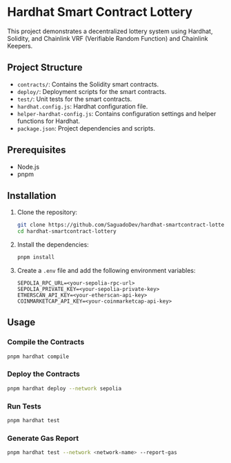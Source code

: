 # Hardhat Smart Contract Lottery

This project demonstrates a decentralized lottery system using Hardhat, Solidity, and Chainlink VRF (Verifiable Random Function) and Chainlink Keepers.

## Project Structure

- `contracts/`: Contains the Solidity smart contracts.
- `deploy/`: Deployment scripts for the smart contracts.
- `test/`: Unit tests for the smart contracts.
- `hardhat.config.js`: Hardhat configuration file.
- `helper-hardhat-config.js`: Contains configuration settings and helper functions for Hardhat.
- `package.json`: Project dependencies and scripts.

## Prerequisites

- Node.js
- pnpm

## Installation

1. Clone the repository:

   ```bash
   git clone https://github.com/SaguadoDev/hardhat-smartcontract-lottery.git
   cd hardhat-smartcontract-lottery
   ```

2. Install the dependencies:

   ```bash
   pnpm install
   ```

3. Create a `.env` file and add the following environment variables:

   ```env
   SEPOLIA_RPC_URL=<your-sepolia-rpc-url>
   SEPOLIA_PRIVATE_KEY=<your-sepolia-private-key>
   ETHERSCAN_API_KEY=<your-etherscan-api-key>
   COINMARKETCAP_API_KEY=<your-coinmarketcap-api-key>
   ```

## Usage

### Compile the Contracts

```bash
pnpm hardhat compile
```

### Deploy the Contracts

```bash
pnpm hardhat deploy --network sepolia
```

### Run Tests

```bash
pnpm hardhat test
```

### Generate Gas Report

```bash
pnpm hardhat test --network <network-name> --report-gas
```
